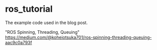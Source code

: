 # ros_tutorial

The example code used in the blog post.

"ROS Spinning, Threading, Queuing"
https://medium.com/@koheiotsuka701/ros-spinning-threading-queuing-aac9c0a793f

